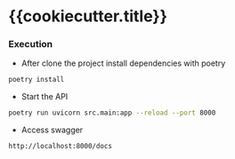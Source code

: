 # {{cookiecutter.title}}



### Execution

- After clone the project install dependencies with poetry

```sh
poetry install
```

- Start the API

```sh
poetry run uvicorn src.main:app --reload --port 8000
```

- Access swagger
```sh
http://localhost:8000/docs
```
